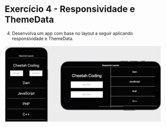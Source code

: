 # Exercício 4 - Responsividade e ThemeData

4. Desenvolva um app com base no layout a seguir aplicando
responsividade e ThemeData.

<p align="center">
  <img src="image.png" alt="Exemplo Responsividade e ThemeData" />
</p>
